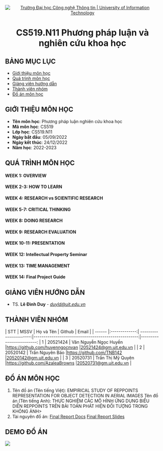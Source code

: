 <p align="center">
  <a href="https://www.uit.edu.vn/" title="Trường Đại học Công nghệ Thông tin" style="border: 5;">
    <img src="https://i.imgur.com/WmMnSRt.png" alt="Trường Đại học Công nghệ Thông tin | University of Information Technology">
  </a>
</p>

<!-- Title -->
<h1 align="center"><b>CS519.N11 Phương pháp luận và nghiên cứu khoa học</b></h1>



## BẢNG MỤC LỤC
* [ Giới thiệu môn học](#gioithieumonhoc)
* [ Quá trình môn học](#quatrinh)
* [ Giảng viên hướng dẫn](#giangvien)
* [ Thành viên nhóm](#thanhvien)
* [ Đồ án môn học](#doan)

## GIỚI THIỆU MÔN HỌC
<a name="gioithieumonhoc"></a>
* **Tên môn học**: Phương pháp luận nghiên cứu khoa học
* **Mã môn học**: CS519
* **Lớp học**: CS519.N11
* **Ngày bắt đầu**: 05/09/2022
* **Ngày kết thúc**: 24/12/2022
* **Năm học**: 2022-2023


## QUÁ TRÌNH MÔN HỌC
<a name ="quatrinh"></a>

#### WEEK 1: OVERVIEW
#### WEEK 2-3: HOW TO LEARN
#### WEEK 4: RESEARCH vs SCIENTIFIC RESEARCH 
#### WEEK 5-7: CRITICAL THINKING
#### WEEK 8: DOING RESEARCH
#### WEEK 9: RESEARCH EVALUATION
#### WEEK 10-11: PRESENTATION
#### WEEK 12: Intellectual Property Seminar
#### WEEK 13: TIME MANAGEMENT
#### WEEK 14: Final Project Guide


## GIẢNG VIÊN HƯỚNG DẪN
<a name="giangvien"></a>
* TS. **Lê Đình Duy** - *duyld@uit.edu.vn*

## THÀNH VIÊN NHÓM
<a name="thanhvien"></a>
| STT    | MSSV          | Họ và Tên              | Github                                               | Email                   |
| ------ |:-------------:| ----------------------:|-----------------------------------------------------:|-------------------------:
| 1      | 20521424      | Văn Nguyễn Ngọc Huyền  |https://github.com/huyenngocnvan                      |20521424@gm.uit.edu.vn   |
| 2      | 20520142      | Trần Nguyên Bảo        |https://github.com/TNB142                             |20520142@gm.uit.edu.vn   |
| 3      | 20520731      | Trần Thị Mỹ Quyên      |https://github.com/AzaleaBrowns                       |20520731@gm.uit.edu.vn   |


## ĐỒ ÁN MÔN HỌC
<a name="doan"></a>
1. Tên đồ án (Tên tiếng Việt): EMPIRICAL STUDY OF REPPOINTS REPRESENTATION FOR OBJECT DETECTION IN AERIAL IMAGES
   Tên đồ án (Tên tiếng Anh): THỰC NGHIỆM CÁC MÔ HÌNH ỨNG DỤNG BIỂU DIỄN REPPOINTS TRÊN BÀI TOÁN PHÁT HIỆN ĐỐI TƯỢNG TRONG KHÔNG ẢNH>
2. Tài nguyên đồ án: 
[Final Report Docs](/Reppointsv2_Decoupled_Head_FinalReport.pdf)
[Final Report Slides](/Reppointsv2_Decoupled_Head_FinalReport_Slide.pdf)

## DEMO ĐỒ ÁN
<img align="center" src="./Reppointsv2_Decoupled_Head_FinalReport_Poster_.jpg">


